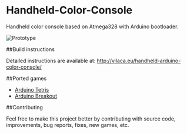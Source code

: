 # Handheld-Color-Console

Handheld color console based on Atmega328 with Arduino bootloader.

![Prototype](http://vilaca.eu/handheld-arduino-color-console/arduino_color_tetris.png)

##Build instructions

Detailed instructions are available at: http://vilaca.eu/handheld-arduino-color-console/


##Ported games

- [Arduino Tetris](ArduinoTetris/)
- [Arduino Breakout](ArduinoBreakout/)


##Contributing

Feel free to make this project better by contributing with source code, improvements, bug reports, fixes, new games, etc.
